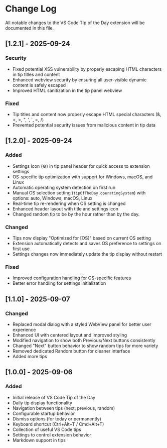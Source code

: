 # Change Log

All notable changes to the VS Code Tip of the Day extension will be documented in this file.

## [1.2.1] - 2025-09-24

### Security
- Fixed potential XSS vulnerability by properly escaping HTML characters in tip titles and content
- Enhanced webview security by ensuring all user-visible dynamic content is safely escaped
- Improved HTML sanitization in the tip panel webview

### Fixed
- Tip titles and content now properly escape HTML special characters (&, <, >, ", ', `, =, /)
- Prevented potential security issues from malicious content in tip data

## [1.2.0] - 2025-09-24

### Added
- Settings icon (⚙️) in tip panel header for quick access to extension settings
- OS-specific tip optimization with support for Windows, macOS, and Linux
- Automatic operating system detection on first run
- Manual OS selection setting (`tipOfTheDay.operatingSystem`) with options: auto, Windows, macOS, Linux
- Real-time tip re-rendering when OS setting is changed
- Enhanced header layout with title and settings icon
- Changed random tip to be by the hour rather than by the day.

### Changed
- Tips now display "Optimized for [OS]" based on current OS setting
- Extension automatically detects and saves OS preference to settings on first use
- Settings changes now immediately update the tip display without restart

### Fixed
- Improved configuration handling for OS-specific features
- Better error handling for settings initialization

## [1.1.0] - 2025-09-07

### Changed
- Replaced modal dialog with a styled WebView panel for better user experience
- Enhanced UI with centered layout and improved styling
- Modified navigation to show both Previous/Next buttons consistently
- Changed "Next" button behavior to show random tips for more variety
- Removed dedicated Random button for cleaner interface
- Added more tips

## [1.0.0] - 2025-09-06

### Added
- Initial release of VS Code Tip of the Day
- Daily tip display functionality
- Navigation between tips (next, previous, random)
- Configurable startup behavior
- Dismiss options (for today or permanently)
- Keyboard shortcut (Ctrl+Alt+T / Cmd+Alt+T)
- Collection of useful VS Code tips
- Settings to control extension behavior
- Markdown support in tips